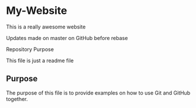 # My-Website
This is a really awesome website
 
Updates made on master on GitHub before rebase

 Repository Purpose
 
This file is just a readme file

## Purpose

The purpose of this file is to provide examples
on how to use Git and GitHub together.
